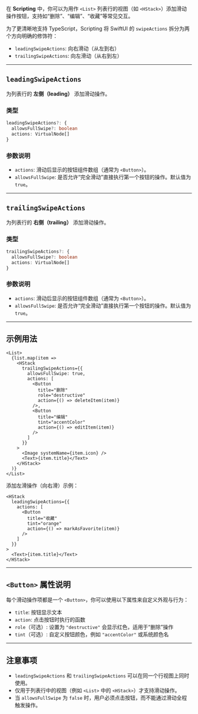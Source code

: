 在 **Scripting** 中，你可以为用作 `<List>` 列表行的视图（如 `<HStack>`）添加滑动操作按钮，支持如“删除”、“编辑”、“收藏”等常见交互。

为了更清晰地支持 TypeScript，Scripting 将 SwiftUI 的 `swipeActions` 拆分为两个方向明确的修饰符：

* `leadingSwipeActions`: 向右滑动（从左到右）
* `trailingSwipeActions`: 向左滑动（从右到左）

---

## `leadingSwipeActions`

为列表行的 **左侧（leading）** 添加滑动操作。

### 类型

```ts
leadingSwipeActions?: {
  allowsFullSwipe?: boolean
  actions: VirtualNode[]
}
```

### 参数说明

* `actions`: 滑动后显示的按钮组件数组（通常为 `<Button>`）。
* `allowsFullSwipe`: 是否允许“完全滑动”直接执行第一个按钮的操作。默认值为 `true`。

---

## `trailingSwipeActions`

为列表行的 **右侧（trailing）** 添加滑动操作。

### 类型

```ts
trailingSwipeActions?: {
  allowsFullSwipe?: boolean
  actions: VirtualNode[]
}
```

### 参数说明

* `actions`: 滑动后显示的按钮组件数组（通常为 `<Button>`）。
* `allowsFullSwipe`: 是否允许“完全滑动”直接执行第一个按钮的操作。默认值为 `true`。

---

## 示例用法

```tsx
<List>
  {list.map(item => 
    <HStack
      trailingSwipeActions={{
        allowsFullSwipe: true,
        actions: [
          <Button
            title="删除"
            role="destructive"
            action={() => deleteItem(item)}
          />,
          <Button
            title="编辑"
            tint="accentColor"
            action={() => editItem(item)}
          />
        ]
      }}
    >
      <Image systemName={item.icon} />
      <Text>{item.title}</Text>
    </HStack>
  )}
</List>
```

添加左滑操作（向右滑）示例：

```tsx
<HStack
  leadingSwipeActions={{
    actions: [
      <Button
        title="收藏"
        tint="orange"
        action={() => markAsFavorite(item)}
      />
    ]
  }}
>
  <Text>{item.title}</Text>
</HStack>
```

---

## `<Button>` 属性说明

每个滑动操作项都是一个 `<Button>`，你可以使用以下属性来自定义外观与行为：

* `title`: 按钮显示文本
* `action`: 点击按钮时执行的函数
* `role`（可选）: 设置为 `"destructive"` 会显示红色，适用于“删除”操作
* `tint`（可选）: 自定义按钮颜色，例如 `"accentColor"` 或系统颜色名

---

## 注意事项

* `leadingSwipeActions` 和 `trailingSwipeActions` 可以在同一个行视图上同时使用。
* 仅用于列表行中的视图（例如 `<List>` 中的 `<HStack>`）才支持滑动操作。
* 当 `allowsFullSwipe` 为 `false` 时，用户必须点击按钮，而不能通过滑动全程触发操作。
